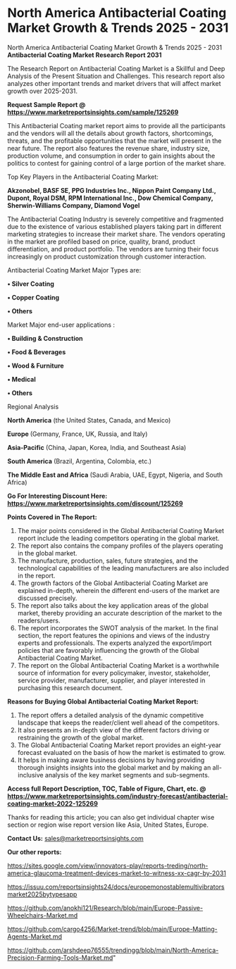 # North America Antibacterial Coating Market Growth & Trends 2025 - 2031
 North America Antibacterial Coating Market Growth & Trends 2025 - 2031
<strong>Antibacterial Coating Market Research Report 2031</strong>

The Research Report on Antibacterial Coating Market is a Skillful and Deep Analysis of the Present Situation and Challenges. This research report also analyzes other important trends and market drivers that will affect market growth over 2025-2031.

<strong>Request Sample Report @ <a href=https://www.marketreportsinsights.com/sample/125269>https://www.marketreportsinsights.com/sample/125269</a></strong>

This Antibacterial Coating market report aims to provide all the participants and the vendors will all the details about growth factors, shortcomings, threats, and the profitable opportunities that the market will present in the near future. The report also features the revenue share, industry size, production volume, and consumption in order to gain insights about the politics to contest for gaining control of a large portion of the market share.

Top Key Players in the Antibacterial Coating Market:

<strong>Akzonobel, BASF SE, PPG Industries Inc., Nippon Paint Company Ltd., Dupont, Royal DSM, RPM International Inc., Dow Chemical Company, Sherwin-Williams Company, Diamond Vogel</strong>

The Antibacterial Coating Industry is severely competitive and fragmented due to the existence of various established players taking part in different marketing strategies to increase their market share. The vendors operating in the market are profiled based on price, quality, brand, product differentiation, and product portfolio. The vendors are turning their focus increasingly on product customization through customer interaction.

Antibacterial Coating Market Major Types are:

<strong>• Silver Coating

• Copper Coating

• Others</strong>

Market Major end-user applications :

<strong>• Building & Construction

• Food & Beverages

• Wood & Furniture

• Medical

• Others</strong>

Regional Analysis

</u><strong><b>North America</b></strong> (the United States, Canada, and Mexico)

<strong><b>Europe </b></strong>(Germany, France, UK, Russia, and Italy)

<strong><b>Asia-Pacific</b></strong> (China, Japan, Korea, India, and Southeast Asia)

<strong><b>South America</b></strong> (Brazil, Argentina, Colombia, etc.)

<strong><b>The Middle East and Africa</b></strong> (Saudi Arabia, UAE, Egypt, Nigeria, and South Africa)

<strong>Go For Interesting Discount Here: <a href=https://www.marketreportsinsights.com/discount/125269>https://www.marketreportsinsights.com/discount/125269</a></strong>

<strong>Points Covered in The Report:</strong>
<ol>
  <li>The major points considered in the Global Antibacterial Coating Market report include the leading competitors operating in the global market.</li>
  <li>The report also contains the company profiles of the players operating in the global market.</li>
  <li>The manufacture, production, sales, future strategies, and the technological capabilities of the leading manufacturers are also included in the report.</li>
  <li>The growth factors of the Global Antibacterial Coating Market are explained in-depth, wherein the different end-users of the market are discussed precisely.</li>
  <li>The report also talks about the key application areas of the global market, thereby providing an accurate description of the market to the readers/users.</li>
  <li>The report incorporates the SWOT analysis of the market. In the final section, the report features the opinions and views of the industry experts and professionals. The experts analyzed the export/import policies that are favorably influencing the growth of the Global Antibacterial Coating Market.</li>
  <li>The report on the Global Antibacterial Coating Market is a worthwhile source of information for every policymaker, investor, stakeholder, service provider, manufacturer, supplier, and player interested in purchasing this research document.</li>
</ol>
<strong>Reasons for Buying Global Antibacterial Coating Market Report:</strong>

<ol>
  <li>The report offers a detailed analysis of the dynamic competitive landscape that keeps the reader/client well ahead of the competitors.</li>
  <li>It also presents an in-depth view of the different factors driving or restraining the growth of the global market.</li>
  <li>The Global Antibacterial Coating Market report provides an eight-year forecast evaluated on the basis of how the market is estimated to grow.</li>
  <li>It helps in making aware business decisions by having providing thorough insights insights into the global market and by making an all-inclusive analysis of the key market segments and sub-segments.</li>
</ol>
<strong>Access full Report Description, TOC, Table of Figure, Chart, etc. @ <a href=https://www.marketreportsinsights.com/industry-forecast/antibacterial-coating-market-2022-125269>https://www.marketreportsinsights.com/industry-forecast/antibacterial-coating-market-2022-125269</a></strong>


Thanks for reading this article; you can also get individual chapter wise section or region wise report version like Asia, United States, Europe.

<strong>Contact Us:</strong>
sales@marketreportsinsights.com

<strong>Our other reports:</strong>

<a href=https://sites.google.com/view/innovators-play/reports-treding/north-america-glaucoma-treatment-devices-market-to-witness-xx-cagr-by-2031>https://sites.google.com/view/innovators-play/reports-treding/north-america-glaucoma-treatment-devices-market-to-witness-xx-cagr-by-2031</a>

<a href=https://issuu.com/reportsinsights24/docs/europemonostablemultivibratorsmarket2025bytypesapp>https://issuu.com/reportsinsights24/docs/europemonostablemultivibratorsmarket2025bytypesapp</a>

<a href=https://github.com/anokhi121/Research/blob/main/Europe-Passive-Wheelchairs-Market.md>https://github.com/anokhi121/Research/blob/main/Europe-Passive-Wheelchairs-Market.md</a>

<a href=https://github.com/cargo4256/Market-trend/blob/main/Europe-Matting-Agents-Market.md>https://github.com/cargo4256/Market-trend/blob/main/Europe-Matting-Agents-Market.md</a>

<a href=https://github.com/arshdeep76555/trendingg/blob/main/North-America-Precision-Farming-Tools-Market.md>https://github.com/arshdeep76555/trendingg/blob/main/North-America-Precision-Farming-Tools-Market.md</a>"
